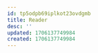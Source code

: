 ```yaml
---
id: tp5odpb69iplkot23ovdgmb
title: Reader
desc: ''
updated: 1706137749984
created: 1706137749984
---
```

